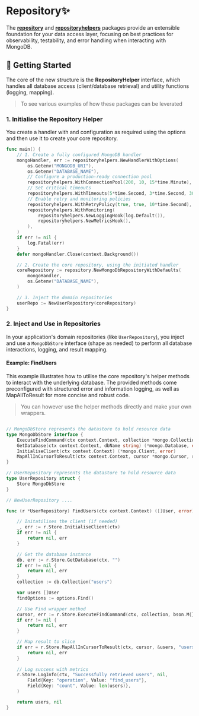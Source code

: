 
# **Repository✨**

The [**repository**](./mongo_repository.go) and [**repositoryhelpers**](./helpers) packages provide an extensible foundation for your data access layer, focusing on best practices for observability, testability, and error handling when interacting with  MongoDB.


## **🚀 Getting Started**

The core of the new structure is the **RepositoryHelper** interface, which handles all database access (client/database retrieval) and utility functions (logging, mapping).

> To see various examples of how these packages can be leverated

### **1. Initialise the Repository Helper**

You create a handler with and configuration as required using the options and then use it to create your core repository.

```Go
func main() {  
	// 1. Create a fully configured MongoDB handler  
	mongoHandler, err := repositoryhelpers.NewHandlerWithOptions(  
		os.Getenv("MONGODB_URI"),  
		os.Getenv("DATABASE_NAME"),  
		// Configure a production-ready connection pool  
		repositoryhelpers.WithConnectionPool(200, 10, 15*time.Minute),  
		// Set critical timeouts  
		repositoryhelpers.WithTimeouts(5*time.Second, 3*time.Second, 30*time.Second),  
		// Enable retry and monitoring policies  
		repositoryhelpers.WithRetryPolicy(true, true, 10*time.Second),  
		repositoryhelpers.WithMonitoring(  
			repositoryhelpers.NewLoggingHook(log.Default()),  
			repositoryhelpers.NewMetricsHook(),  
		),  
	)  
	if err != nil {  
		log.Fatal(err)  
	}  
	defer mongoHandler.Close(context.Background())

	// 2. Create the core repository, using the initiated handler  
	coreRepository := repository.NewMongoDbRepositoryWithDefaults(  
		mongoHandler,  
		os.Getenv("DATABASE_NAME"),  
	)

	// 3. Inject the domain repositories  
	userRepo := NewUserRepository(coreRepository)  
}
```

### **2. Inject and Use in Repositories**

In your application's domain repositories (like `UserRepository`), you inject and use a `MongoDbStore` interface (shape as needed) to perform all database interactions, logging, and result mapping.

#### **Example: FindUsers**

This example illustrates how to utilise the core repository's helper methods to interact with the underlying database. The provided methods come preconfigured with structured error and information logging, as well as MapAllToResult for more concise and robust code.

> You can however use the helper methods directly and make your own wrappers.

```Go

// MongoDbStore represents the datastore to hold resource data
type MongoDbStore interface {
	ExecuteFindCommand(ctx context.Context, collection *mongo.Collection, filter interface{}, opts ...*options.FindOptions) (*mongo.Cursor, error)
	GetDatabase(ctx context.Context, dbName string) (*mongo.Database, error)
	InitialiseClient(ctx context.Context) (*mongo.Client, error)
	MapAllInCursorToResult(ctx context.Context, cursor *mongo.Cursor, result interface{}, resultObjectName string) error
}

// UserRepository represents the datastore to hold resource data
type UserRepository struct {
	Store MongoDbStore
}

// NewUserRepository ....

func (r *UserRepository) FindUsers(ctx context.Context) ([]User, error) {  

    // Initatilises the client (if needed)
    _, err := r.Store.InitialiseClient(ctx)
	if err != nil {
		return nil, err
	}

    // Get the database instance 
	db, err := r.Store.GetDatabase(ctx, "")
	if err != nil {
		return nil, err
	}
	collection := db.Collection("users")

    var users []User  
    findOptions := options.Find()

    // Use Find wrapper method
    cursor, err := r.Store.ExecuteFindCommand(ctx, collection, bson.M{}, findOptions)
	if err != nil {
		return nil, err
	}

    // Map result to slice 
	if err = r.Store.MapAllInCursorToResult(ctx, cursor, &users, "users"); err != nil {
		return nil, err
	}
 
	// Log success with metrics  
	r.Store.LogInfo(ctx, "Successfully retrieved users", nil,  
		Field{Key: "operation", Value: "find_users"},  
		Field{Key: "count", Value: len(users)},  
	)

	return users, nil  
}
```

